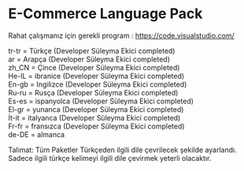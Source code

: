 # E-Commerce Language Pack<br>

Rahat çalışmanız için gerekli program : https://code.visualstudio.com/<br>

tr-tr =  Türkçe (Developer Süleyma Ekici completed) <br>
ar =	Arapça (Developer Süleyma Ekici completed) <br>
zh_CN = Çince (Developer Süleyma Ekici completed)<br>
He-IL = ibranice (Developer Süleyma Ekici completed)<br>
En-gb = Ingilizce (Developer Süleyma Ekici completed)<br>
Ru-ru = Rusça (Developer Süleyma Ekici completed)<br>
Es-es = ispanyolca (Developer Süleyma Ekici completed)<br>
El-gr = yunanca (Developer Süleyma Ekici completed)<br>
İt-it = italyanca (Developer Süleyma Ekici completed)<br>
Fr-fr = fransızca (Developer Süleyma Ekici completed)<br>
de-DE = almanca<br>


Talimat: Tüm Paketler Türkçeden ilgili dile çevrilecek şekilde ayarlandı. Sadece ilgili türkçe kelimeyi ilgili dile çevirmek yeterli olacaktır.
